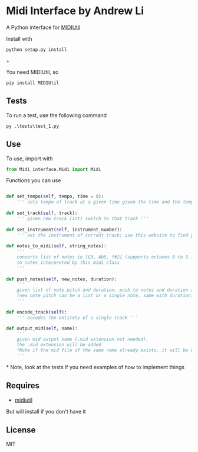 # Midi Interface by Andrew Li

A Python interface for [MIDIUtil](https://pypi.org/project/MIDIUtil/)



Install with 

```shell
python setup.py install
```

\+

You need MIDIUtil, so

```shell
pip install MIDIUtil
```



## Tests

To run a test, use the following command
```shell
py .\tests\test_1.py
```




## Use

To use, import with 

```python
from Midi_interface.Midi import Midi
```




Functions you can use

```python

def set_tempo(self, tempo, time = 0):
    ''' sets tempo of track at a given time given the time and the tempo, defaults to start of track '''
    
def set_track(self, track):
    ''' given new track (int) switch to that track '''
    
def set_instrument(self, instrument_number):
    ''' set the instrument of current track; use this website to find your instrument: https://www.midi.org/specifications/item/gm-level-1-sound-set '''
  
def notes_to_midi(self, string_notes):
    '''
    converts list of notes ie [G3, Ab5, f#2] (supports octaves 0 to 9 inclusive)
    to notes interpreted by this midi class
    '''
        
def push_notes(self, new_notes, duration):
    ''' 
    given list of note pitch and duration, push to notes and duration attribute
    (new note pitch can be a list or a single note, same with duration)
    '''
        
def encode_track(self):
    ''' encodes the entirety of a single track '''

def output_mid(self, name):
    '''
    given mid output name (.mid extension not needed),
    the .mid extension will be added
    *Note if the mid file of the same name already exists, it will be OVERWRITTEN
    '''
```



\* Note, look at the tests if you need examples of how to implement things




## Requires

* [midiutil](https://pypi.org/project/MIDIUtil/)

But will install if you don't have it




## License

MIT
